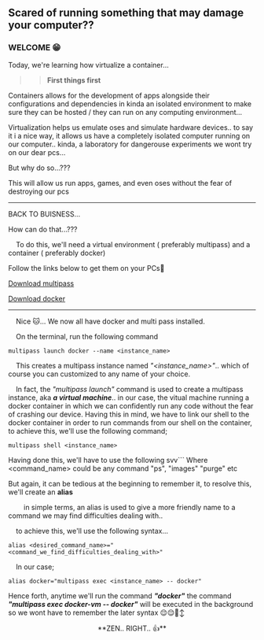 ## Scared of running something that may damage your computer??

###  WELCOME 😁 
Today, we're learning how virtualize a container... 
>>   **First things first**
  
  Containers allows for the development of apps  alongside their configurations and dependencies in kinda an isolated environment to make sure they can be hosted / they can run on any computing environment...

  Virtualization helps us emulate oses and simulate hardware devices.. to say it i a nice way, it allows us have a completely isolated computer running on our computer.. kinda, a laboratory for dangerouse experiments we wont try on our dear pcs...
    
But why do so...???

  This will allow us run apps, games, and even oses without the fear of destroying our pcs
  ***
  
   BACK TO BUISNESS...
   
How can do that...???
    
 &nbsp; &nbsp; To do this, we'll need a virtual environment ( preferably multipass) and a container  ( preferably docker)

 Follow the links below to get them on your PCs🙂
 
 [Download multipass](https://multipass.run/docs/install-multipass)
 
 [Download docker](https://docs.docker.com/desktop/install/mac-install/)

***
 &nbsp; &nbsp; Nice 🐱... We now all have docker and multi pass installed.

 &nbsp; &nbsp; On the terminal, run the following command
 
 ```shell
 multipass launch docker --name <instance_name>
```
&nbsp; &nbsp; This creates a multipass instance named *"<instance_name>"*.. which of course you can customized to any name of your choice.

&nbsp; &nbsp; In fact, the *"multipass launch"* command is used to create a multipass instance, aka ***a virtual machine***.. in our case, the vitual machine running a docker container in which we can confidently run any code without the fear of crashing our device. Having this in mind, we have to link our shell to the docker container in order to run commands from our shell on the container, to achieve this, we'll use the following command;

```shell
multipass shell <instance_name>
```
Having done this, we'll have to use the following svv```
Where <command_name> could be any command "ps", "images" "purge" etc

But again, it can be tedious at the beginning to remember it, to resolve this, we'll create an **alias**

&nbsp; &nbsp; &nbsp; &nbsp; in simple terms, an alias is used to give a more friendly name to a command we may find difficulties dealing with..

&nbsp; &nbsp; to achieve this, we'll use the following syntax...
```shell
alias <desired_command_name>="<command_we_find_difficulties_dealing_with>"
```
&nbsp; &nbsp; In our case;

```shell
alias docker="multipass exec <instance_name> -- docker"
```

Hence forth, anytime we'll run the command ***"docker"*** the command ***"multipass exec docker-vm -- docker"*** will be executed in the background so we wont have to remember the later syntax 😌😌🙂‍↕️ 

<p style="text-align:center;">
**ZEN.. RIGHT.. 👍**
<p>

